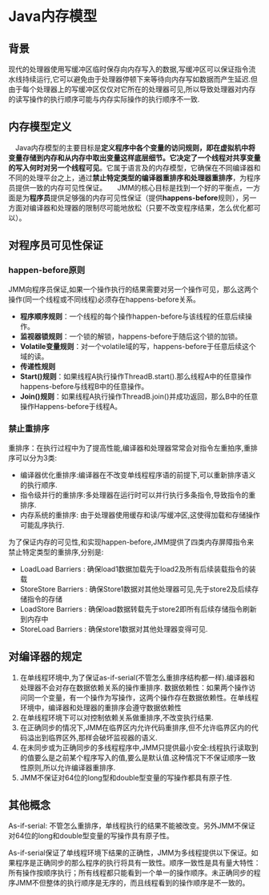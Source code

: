 # Java内存模型

## 背景
 现代的处理器使用写缓冲区临时保存向内存写入的数据,写缓冲区可以保证指令流水线持续运行,它可以避免由于处理器停顿下来等待向内存写如数据而产生延迟.但由于每个处理器上的写缓冲区仅仅对它所在的处理器可见,所以导致处理器对内存的读写操作的执行顺序可能与内存实际操作的执行顺序不一致.

## 内存模型定义
　Java内存模型的主要目标是**定义程序中各个变量的访问规则，即在虚拟机中将变量存储到内存和从内存中取出变量这样底层细节。它决定了一个线程对共享变量的写入何时对另一个线程可见**。它属于语言及的内存模型，它确保在不同编译器和不同的处理平台之上，通过**禁止特定类型的编译器重排序和处理器重排序**，为程序员提供一致的内存可见性保证。
　
  JMM的核心目标是找到一个好的平衡点，一方面是为**程序员**提供足够强的内存可见性保证（提供**happens-before**规则），另一方面对编译器和处理器的限制尽可能地放松（只要不改变程序结果，怎么优化都可以）。

## 对程序员可见性保证
### happen-before原则
JMM向程序员保证,如果一个操作执行的结果需要对另一个操作可见，那么这两个操作(同一个线程或不同线程)必须存在happens-before关系。
 - **程序顺序规则**：一个线程的每个操作happen-before与该线程的任意后续操作。
 - **监视器锁规则**：一个锁的解锁，happens-before于随后这个锁的加锁。
 - **Volatile变量规则**：对一个volatile域的写，happens-before于任意后续这个域的读。
 - **传递性规则**
 - **Start()规则**：如果线程A执行操作ThreadB.start().那么线程A中的任意操作happens-before与线程B中的任意操作。
 - **Join()规则**：如果线程A执行操作ThreadB.join()并成功返回，那么B中的任意操作Happens-before于线程A。

### 禁止重排序
重排序：在执行过程中为了提高性能,编译器和处理器常常会对指令左重拍序,重排序可以分为3类:
 - 编译器优化重排序:编译器在不改变单线程程序语的前提下,可以重新排序语义的执行顺序.
 - 指令级并行的重排序:多处理器在运行时可以并行执行多条指令,导致指令的重排序.
 - 内存系统的重排序: 由于处理器使用缓存和读/写缓冲区,这使得加载和存储操作可能乱序执行.

为了保证内存的可见性,和实现happen-before,JMM提供了四类内存屏障指令来禁止特定类型的重排序,分别是:
 - LoadLoad Barriers : 确保load1数据加载先于load2及所有后续装载指令的装载
 - StoreStore Barriers : 确保Store1数据对其他处理器可见,先于store2及后续存储指令的存储
 - LoadStore Barriers : 确保load数据转载先于store2即所有后续存储指令刷新到内存中
 - StoreLoad Barriers : 确保store1数据对其他处理器变得可见.

## 对编译器的规定
 1. 在单线程环境中,为了保证as-if-serial(不管怎么重排序结构都一样).编译器和处理器不会对存在数据依赖关系的操作重排序.
数据依赖性：如果两个操作访问同一个变量，有一个操作为写操作，这两个操作存在数据依赖性。在单线程环境中，编译器和处理器的重排序会遵守数据依赖性
 2. 在单线程环境下可以对控制依赖关系做重排序,不改变执行结果.
 3. 在正确同步的情况下,JMM在临界区内允许代码重排序,但不允许临界区内的代码溢出到临界区外,那样会破坏监视器的语义.
 4. 在未同步或为正确同步的多线程程序中,JMM只提供最小安全:线程执行读取到的值要么是之前某个程序写入的值,要么是默认值.这种情况下不保证顺序一致性原则,所以允许编译器重排序.
 5. JMM不保证对64位的long型和double型变量的写操作都具有原子性.

## 其他概念

As-if-serial: 不管怎么重排序，单线程执行的结果不能被改变。另外JMM不保证对64位的long和double型变量的写操作具有原子性。

As-if-serial保证了单线程环境下结果的正确性，JMM为多线程提供以下保证。如果程序是正确同步的那么程序的执行将具有一致性。顺序一致性是具有量大特性：所有操作按顺序执行；所有线程都只能看到一个单一的操作顺序。未正确同步的程序JMM不但整体的执行顺序是无序的，而且线程看到的操作顺序是不一致的。
